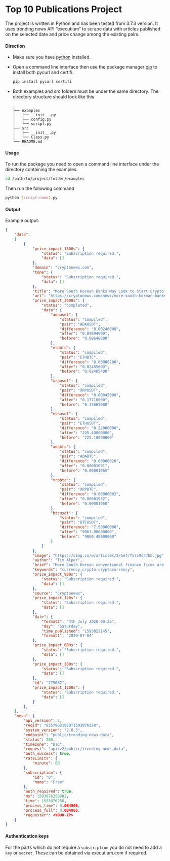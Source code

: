 # Top 10 Publications Project
The project is written in Python and has been tested from 3.7.3 version. It uses trending news API “executium” to scrape data with articles published on the selected date and price change among the existing pairs.

#### Direction

* Make sure you have [python](https://www.python.org/downloads/) installed.

* Open a command line interface then use the package manager [pip](https://pip.pypa.io/en/stable/) to install both pycurl and certifi.

    ```bash
    pip install pycurl certifi
    ```

* Both examples and src folders must be under the same directory. The directory structure should look like this
    ```
    .
    ├── examples
    │   ├── __init__.py
    │   ├── config.py
    │   └── script.py
    ├── src
    │   ├── __init__.py
    │   └── Class.py
    └── README.md
    ```

#### Usage
To run the package you need to open a command line interface under the directory containing the examples.

```bash
cd /path/to/project/folder/examples
```

Then run the following command

```bash
python [script-name].py
```

#### Output

Example output:

```json
{
    "data": 
    [
        {
            "price_impact_1800s": {
                "status": "Subscription required.",
                "data": []
            },
            "domain": "cryptonews.com",
            "tone": {
                "status": "Subscription required.",
                "data": []
            },
            "title": "More South Korean Banks May Look to Start Crypto Operations",
            "url": "https://cryptonews.com/news/more-south-korean-banks-may-look-to-start-crypto-operations-7017.htm",
            "price_impact_3600s": {
                "status": "completed",
                "data": {
                    "adausdt": {
                        "status": "compiled",
                        "pair": "ADAUSDT",
                        "difference": "0.00246000",
                        "after": "0.09894000",
                        "before": "0.09648000"
                    },
                    "ethbtc": {
                        "status": "compiled",
                        "pair": "ETHBTC",
                        "difference": "0.00000200",
                        "after": "0.02485600",
                        "before": "0.02485400"
                    },
                    "xrpusdt": {
                        "status": "compiled",
                        "pair": "XRPUSDT",
                        "difference": "0.00045000",
                        "after": "0.17710000",
                        "before": "0.17665000"
                    },
                    "ethusdt": {
                        "status": "compiled",
                        "pair": "ETHUSDT",
                        "difference": "0.22000000",
                        "after": "225.40000000",
                        "before": "225.18000000"
                    },
                    "adabtc": {
                        "status": "compiled",
                        "pair": "ADABTC",
                        "difference": "0.00000026",
                        "after": "0.00001091",
                        "before": "0.00001065"
                    },
                    "xrpbtc": {
                        "status": "compiled",
                        "pair": "XRPBTC",
                        "difference": "0.00000002",
                        "after": "0.00001952",
                        "before": "0.00001950"
                    },
                    "btcusdt": {
                        "status": "compiled",
                        "pair": "BTCUSDT",
                        "difference": "7.50000000",
                        "after": "9067.98000000",
                        "before": "9060.48000000"
                    }
                }
            },
            "image": "https://cimg.co/w/articles/2/5ef/f57c9d47bb.jpg",
            "author": "Tim Alper",
            "brief": "More South Korean conventional finance firms are set to follow Nonghyup (NH Bank) into the cryptocurrency industry, say experts, academics and industry ...",
            "keywords": "currency,crypto,cryptocurrency",
            "price_impact_900s": {
                "status": "Subscription required.",
                "data": []
            },
            "source": "Cryptonews",
            "price_impact_120s": {
                "status": "Subscription required.",
                "data": []
            },
            "date": {
                "format2": "4th July 2020 00:22",
                "day": "Saturday",
                "time_published": "1593822145",
                "format1": "2020-07-04"
            },
            "price_impact_600s": {
                "status": "Subscription required.",
                "data": []
            },
            "price_impact_300s": {
                "status": "Subscription required.",
                "data": []
            },
            "id": "779682",
            "price_impact_1200s": {
                "status": "Subscription required.",
                "data": []
            }
        }, 
    ],
    "meta": {
        "api_version": 2,
        "reqid": "83579G3195DT1593876258",
        "system_version": "2.0.5",
        "endpoint": "public/trending-news-data",
        "status": 200,
        "timezone": "UTC",
        "request": "api/v2/public/trending-news-data",
        "auth_success": true,
        "rateLimits": {
            "minute": 60
        },
        "subscription": {
            "id": "0",
            "name": "Free"
        },
        "auth_required": true,
        "ms": 1593876258982,
        "time": 1593876258,
        "process_time": 0.034865,
        "process_full": 0.034865,
        "requester": <YOUR-IP>
    }
}
```

#### Authentication keys
For the parts which do not require a `subscription` you do not need to add a `key` or `secret`. These can be obtained via executium.com if required.
